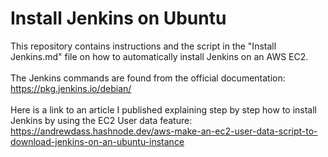 # Install Jenkins on Ubuntu
This repository contains instructions and the script in the "Install Jenkins.md" file on how to automatically install Jenkins on an AWS EC2. <br>
<br>
The Jenkins commands are found from the official documentation: https://pkg.jenkins.io/debian/ 
<br>
<br>
Here is a link to an article I published explaining step by step how to install Jenkins by using the EC2 User data feature: https://andrewdass.hashnode.dev/aws-make-an-ec2-user-data-script-to-download-jenkins-on-an-ubuntu-instance
